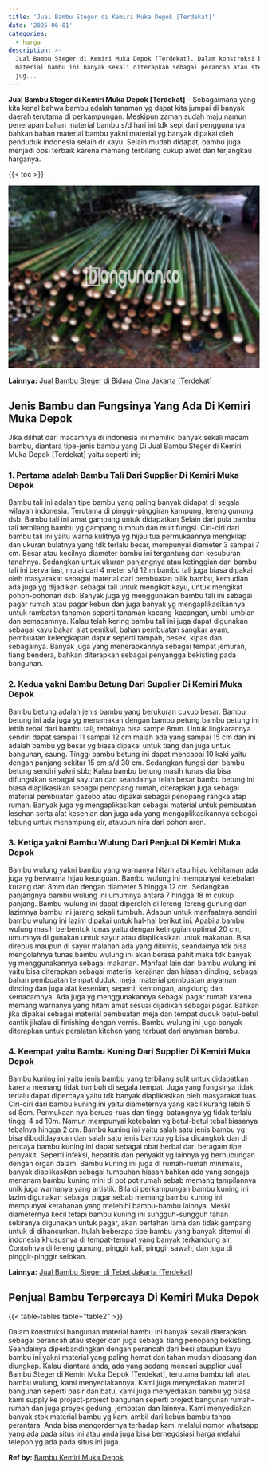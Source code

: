 ```yaml
---
title: 'Jual Bambu Steger di Kemiri Muka Depok [Terdekat]'
date: '2025-06-01'
categories:
  - harga
description: >-
  Jual Bambu Steger di Kemiri Muka Depok [Terdekat]. Dalam konstruksi bangunan
  material bambu ini banyak sekali diterapkan sebagai perancah atau steger dan
  jug...
---
```


**Jual Bambu Steger di Kemiri Muka Depok \[Terdekat\]** – Sebagaimana yang kita kenal bahwa bambu adalah tanaman yg dapat kita jumpai di banyak daerah terutama di perkampungan. Meskipun zaman sudah maju namun penerapan bahan material bambu s/d hari ini tdk sepi dari penggunanya bahkan bahan material bambu yakni material yg banyak dipakai oleh penduduk indonesia selain dr kayu. Selain mudah didapat, bambu juga menjadi opsi terbaik karena memang terbilang cukup awet dan terjangkau harganya.

{{< toc >}}

![Jual Bambu Steger di Kemiri Muka Depok [Terdekat]](/images/jual-bambu-tali-33.png)

**Lainnya:** [Jual Bambu Steger di Bidara Cina Jakarta \[Terdekat\]](https://bambu.bangunan.co/jual-bambu-steger-di-bidara-cina-jakarta-terdekat/)

## Jenis Bambu dan Fungsinya Yang Ada Di Kemiri Muka Depok

Jika dilihat dari macamnya di indonesia ini memiliki banyak sekali macam bambu, diantara tipe-jenis bambu yang Di Jual Bambu Steger di Kemiri Muka Depok \[Terdekat\] yaitu seperti ini;

### 1\. Pertama adalah Bambu Tali Dari Supplier Di Kemiri Muka Depok

Bambu tali ini adalah tipe bambu yang paling banyak didapat di segala wilayah indonesia. Terutama di pinggir-pinggiran kampung, lereng gunung dsb. Bambu tali ini amat gampang untuk didapatkan Selain dari pula bambu tali terbilang bambu yg gampang tumbuh dan multifungsi. Ciri-ciri dari bambu tali ini yaitu warna kulitnya yg hijau tua permukaannya mengkilap dan ukuran bulatnya yang tdk terlalu besar, mempunyai diameter 3 sampai 7 cm. Besar atau kecilnya diameter bambu ini tergantung dari kesuburan tanahnya. Sedangkan untuk ukuran panjangnya atau ketinggian dari bambu tali ini bervariasi, mulai dari 4 meter s/d 12 m bambu tali juga biasa dipakai oleh masyarakat sebagai material dari pembuatan bilik bambu, kemudian ada juga yg dijadikan sebagai tali untuk mengikat kayu, untuk mengikat pohon-pohonan dsb. Banyak juga yg menggunakan bambu tali ini sebagai pagar rumah atau pagar kebun dan juga banyak yg mengaplikasikannya untuk rambatan tanaman seperti tanaman kacang-kacangan, umbi-umbian dan semacamnya. Kalau telah kering bambu tali ini juga dapat digunakan sebagai kayu bakar, alat pemikul, bahan pembuatan sangkar ayam, pembuatan kelengkapan dapur seperti tampah, besek, kipas dan sebagainya. Banyak juga yang menerapkannya sebagai tempat jemuran, tiang bendera, bahkan diterapkan sebagai penyangga bekisting pada bangunan.

### 2\. Kedua yakni Bambu Betung Dari Supplier Di Kemiri Muka Depok

Bambu betung adalah jenis bambu yang berukuran cukup besar. Bambu betung ini ada juga yg menamakan dengan bambu petung bambu petung ini lebih tebal dari bambu tali, tebalnya bisa sampe 8mm. Untuk lingkarannya sendiri dapat sampai 11 sampai 12 cm malah ada yang sampai 15 cm dan ini adalah bambu yg besar yg biasa dipakai untuk tiang dan juga untuk bangunan, saung. Tinggi bambu betung ini dapat mencapai 10 kaki yaitu dengan panjang sekitar 15 cm s/d 30 cm. Sedangkan fungsi dari bambu betung sendiri yakni sbb; Kalau bambu betung masih tunas dia bisa difungsikan sebagai sayuran dan seandainya telah besar bambu betung ini biasa diaplikasikan sebagai penopang rumah, diterapkan juga sebagai material pembuatan gazebo atau dipakai sebagai penopang rangka atap rumah. Banyak juga yg mengaplikasikan sebagai material untuk pembuatan lesehan serta alat kesenian dan juga ada yang mengaplikasikannya sebagai tabung untuk menampung air, ataupun nira dari pohon aren.

### 3\. Ketiga yakni Bambu Wulung Dari Penjual Di Kemiri Muka Depok

Bambu wulung yakni bambu yang warnanya hitam atau hijau kehitaman ada juga yg berwarna hijau keunguan. Bambu wulung ini mempunyai ketebalan kurang dari 8mm dan dengan diameter 5 hingga 12 cm. Sedangkan panjangnya bambu wulung ini umumnya antara 7 hingga 18 m cukup panjang. Bambu wulung ini dapat diperoleh di lereng-lereng gunung dan lazimnya bambu ini jarang sekali tumbuh. Adapun untuk manfaatnya sendiri bambu wulung ini lazim dipakai untuk hal-hal berikut ini. Apabila bambu wulung masih berbentuk tunas yaitu dengan ketinggian optimal 20 cm, umumnya di gunakan untuk sayur atau diaplikasikan untuk makanan. Bisa direbus maupun di sayur malahan ada yang ditumis, seandainya tdk bisa mengolahnya tunas bambu wulung ini akan berasa pahit maka tdk banyak yg menggunakannya sebagai makanan. Manfaat lain dari bambu wulung ini yaitu bisa diterapkan sebagai material kerajinan dan hiasan dinding, sebagai bahan pembuatan tempat duduk, meja, material pembuatan anyaman dinding dan juga alat kesenian, seperti; kentongan, angklung dan semacamnya. Ada juga yg menggunakannya sebagai pagar rumah karena memang warnanya yang hitam amat sesuai dijadikan sebagai pagar. Bahkan jika dipakai sebagai material pembuatan meja dan tempat duduk betul-betul cantik jikalau di finishing dengan vernis. Bambu wulung ini juga banyak diterapkan untuk peralatan kitchen yang terbuat dari anyaman bambu.

### 4\. Keempat yaitu Bambu Kuning Dari Supplier Di Kemiri Muka Depok

Bambu kuning ini yaitu jenis bambu yang terbilang sulit untuk didapatkan karena memang tidak tumbuh di segala tempat. Juga yang fungsinya tidak terlalu dapat dipercaya yaitu tdk banyak diaplikasikan oleh masyarakat luas. Ciri-ciri dari bambu kuning ini yaitu diameternya yang kecil kurang lebih 5 sd 8cm. Permukaan nya beruas-ruas dan tinggi batangnya yg tidak terlalu tinggi 4 sd 10m. Namun mempunyai ketebalan yg betul-betul tebal biasanya tebalnya hingga 2 cm. Bambu kuning ini yaitu salah satu jenis bambu yg bisa dibudidayakan dan salah satu jenis bambu yg bisa dicangkok dan di percaya bambu kuning ini dapat sebagai obat herbal dari beragam tipe penyakit. Seperti infeksi, hepatitis dan penyakit yg lainnya yg berhubungan dengan organ dalam. Bambu kuning ini juga di rumah-rumah minimalis, banyak diaplikasikan sebagai tumbuhan hiasan bahkan ada yang sengaja menanam bambu kuning mini di pot pot rumah sebab memang tampilannya unik juga warnanya yang artistik. Bila di perkampungan bambu kuning ini lazim digunakan sebagai pagar sebab memang bambu kuning ini mempunyai ketahanan yang melebihi bambu-bambu lainnya. Meski diameternya kecil tetapi bambu kuning ini sungguh-sungguh tahan sekiranya digunakan untuk pagar, akan bertahan lama dan tidak gampang untuk di dihancurkan. Itulah beberapa tipe bambu yang banyak ditemui di indonesia khususnya di tempat-tempat yang banyak terkandung air, Contohnya di lereng gunung, pinggir kali, pinggir sawah, dan juga di pinggir-pinggir selokan.

**Lainnya:** [Jual Bambu Steger di Tebet Jakarta \[Terdekat\]](https://bambu.bangunan.co/jual-bambu-steger-di-tebet-jakarta-terdekat/)

## Penjual Bambu Terpercaya Di Kemiri Muka Depok

{{< table-tables table="table2" >}}

Dalam konstruksi bangunan material bambu ini banyak sekali diterapkan sebagai perancah atau steger dan juga sebagai tiang penopang bekisting. Seandainya diperbandingkan dengan perancah dari besi ataupun kayu bambu ini yakni material yang paling hemat dan tahan mudah dipasang dan diungkap. Kalau diantara anda, ada yang sedang mencari supplier Jual Bambu Steger di Kemiri Muka Depok \[Terdekat\], terutama bambu tali atau bambu wulung, kami menyediakannya. Kami juga menyediakan material bangunan seperti pasir dan batu, kami juga menyediakan bambu yg biasa kami supply ke project-project bangunan seperti project bangunan rumah-rumah dan juga proyek gedung, jembatan dan lainnya. Kami menyediakan banyak stok material bambu yg kami ambil dari kebun bambu tanpa perantara. Anda bisa mengordernya terhadap kami melalui nomor whatsapp yang ada pada situs ini atau anda juga bisa bernegosiasi harga melalui telepon yg ada pada situs ini juga.

**Ref by:** [Bambu Kemiri Muka Depok](https://id.wikipedia.org/wiki/Bambu)
